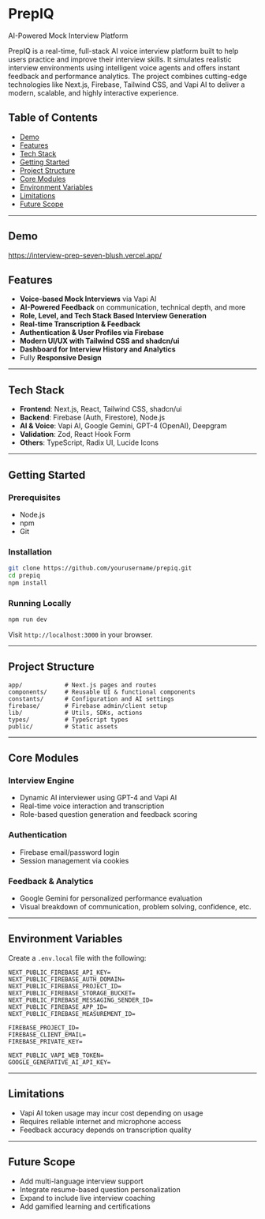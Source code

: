 # PrepIQ
AI-Powered Mock Interview Platform

PrepIQ is a real-time, full-stack AI voice interview platform built to help users practice and improve their interview skills. It simulates realistic interview environments using intelligent voice agents and offers instant feedback and performance analytics. The project combines cutting-edge technologies like Next.js, Firebase, Tailwind CSS, and Vapi AI to deliver a modern, scalable, and highly interactive experience.

## Table of Contents

- [Demo](#demo)
- [Features](#features)
- [Tech Stack](#tech-stack)
- [Getting Started](#getting-started)
- [Project Structure](#project-structure)
- [Core Modules](#core-modules)
- [Environment Variables](#environment-variables)
- [Limitations](#limitations)
- [Future Scope](#future-scope)

---

## Demo

https://interview-prep-seven-blush.vercel.app/

## Features

- **Voice-based Mock Interviews** via Vapi AI
- **AI-Powered Feedback** on communication, technical depth, and more
- **Role, Level, and Tech Stack Based Interview Generation**
- **Real-time Transcription & Feedback**
- **Authentication & User Profiles via Firebase**
- **Modern UI/UX with Tailwind CSS and shadcn/ui**
- **Dashboard for Interview History and Analytics**
- Fully **Responsive Design**

---

## Tech Stack

- **Frontend**: Next.js, React, Tailwind CSS, shadcn/ui
- **Backend**: Firebase (Auth, Firestore), Node.js
- **AI & Voice**: Vapi AI, Google Gemini, GPT-4 (OpenAI), Deepgram
- **Validation**: Zod, React Hook Form
- **Others**: TypeScript, Radix UI, Lucide Icons

---

## Getting Started

### Prerequisites

- Node.js
- npm
- Git

### Installation

```bash
git clone https://github.com/yourusername/prepiq.git
cd prepiq
npm install
```

### Running Locally

```bash
npm run dev
```

Visit `http://localhost:3000` in your browser.

---

## Project Structure

```plaintext
app/            # Next.js pages and routes
components/     # Reusable UI & functional components
constants/      # Configuration and AI settings
firebase/       # Firebase admin/client setup
lib/            # Utils, SDKs, actions
types/          # TypeScript types
public/         # Static assets
```

---

## Core Modules

### Interview Engine

- Dynamic AI interviewer using GPT-4 and Vapi AI
- Real-time voice interaction and transcription
- Role-based question generation and feedback scoring

### Authentication

- Firebase email/password login
- Session management via cookies

### Feedback & Analytics

- Google Gemini for personalized performance evaluation
- Visual breakdown of communication, problem solving, confidence, etc.

---

## Environment Variables

Create a `.env.local` file with the following:

```env
NEXT_PUBLIC_FIREBASE_API_KEY=
NEXT_PUBLIC_FIREBASE_AUTH_DOMAIN=
NEXT_PUBLIC_FIREBASE_PROJECT_ID=
NEXT_PUBLIC_FIREBASE_STORAGE_BUCKET=
NEXT_PUBLIC_FIREBASE_MESSAGING_SENDER_ID=
NEXT_PUBLIC_FIREBASE_APP_ID=
NEXT_PUBLIC_FIREBASE_MEASUREMENT_ID=

FIREBASE_PROJECT_ID=
FIREBASE_CLIENT_EMAIL=
FIREBASE_PRIVATE_KEY=

NEXT_PUBLIC_VAPI_WEB_TOKEN=
GOOGLE_GENERATIVE_AI_API_KEY=
```

---

## Limitations

- Vapi AI token usage may incur cost depending on usage
- Requires reliable internet and microphone access
- Feedback accuracy depends on transcription quality

---

## Future Scope

- Add multi-language interview support
- Integrate resume-based question personalization
- Expand to include live interview coaching
- Add gamified learning and certifications
